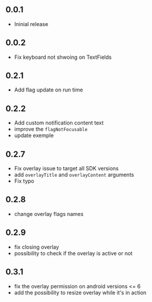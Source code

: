 ## 0.0.1

- Ininial release

## 0.0.2

- Fix keyboard not shwoing on TextFields

## 0.2.1

- Add flag update on run time

## 0.2.2

- Add custom notification content text
- improve the `flagNotFocusable`
- update exemple

## 0.2.7

- Fix overlay issue to target all SDK versions
- add `overlayTitle` and `overlayContent` arguments
- Fix typo

## 0.2.8

- change overlay flags names

## 0.2.9

- fix closing overlay
- possibility to check if the overlay is active or not

## 0.3.1
- fix the overlay permission on android versions <= 6
- add the possibility to resize overlay while it's in action
